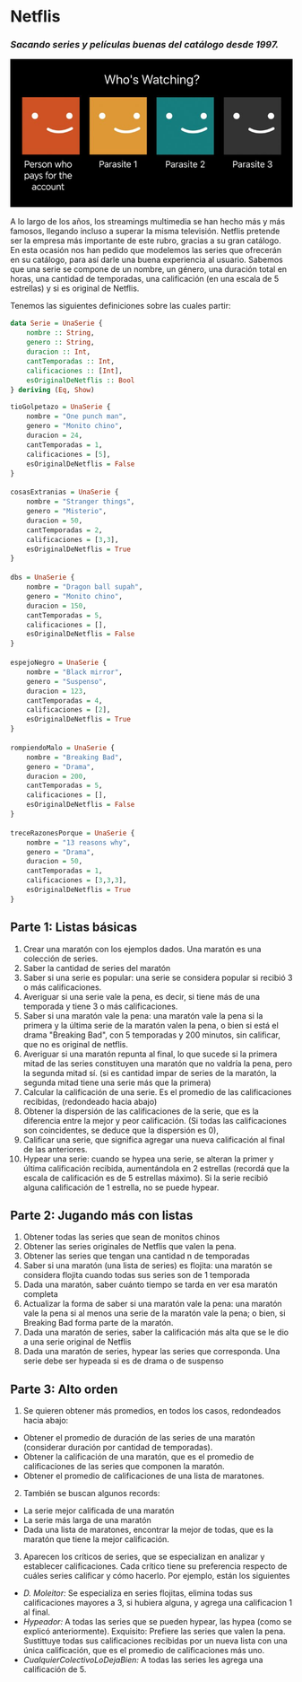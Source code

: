 # Netflis
 
### *Sacando series y películas buenas del catálogo desde 1997.*

![](netflix.jpg)

A lo largo de los años, los streamings multimedia se han hecho más y más famosos, llegando incluso a superar la misma televisión. Netflis pretende ser la empresa más importante de este rubro, gracias a su gran catálogo. En esta ocasión nos han pedido que modelemos las series que ofrecerán en su catálogo, para así darle una buena experiencia al usuario. Sabemos que una serie se compone de un nombre, un género, una duración total en horas, una cantidad de temporadas, una calificación (en una escala de 5 estrellas) y si es original de Netflis.

Tenemos las siguientes definiciones sobre las cuales partir:

```haskell
data Serie = UnaSerie {
    nombre :: String,
    genero :: String,
    duracion :: Int,
    cantTemporadas :: Int,
    calificaciones :: [Int],
    esOriginalDeNetflis :: Bool
} deriving (Eq, Show)
```


```haskell
tioGolpetazo = UnaSerie {
    nombre = "One punch man",
    genero = "Monito chino",
    duracion = 24,
    cantTemporadas = 1,
    calificaciones = [5],
    esOriginalDeNetflis = False
}
 
cosasExtranias = UnaSerie {
    nombre = "Stranger things",
    genero = "Misterio",
    duracion = 50,
    cantTemporadas = 2,
    calificaciones = [3,3],
    esOriginalDeNetflis = True
}

dbs = UnaSerie {
    nombre = "Dragon ball supah",
    genero = "Monito chino",
    duracion = 150,
    cantTemporadas = 5,
    calificaciones = [],
    esOriginalDeNetflis = False
}

espejoNegro = UnaSerie {
    nombre = "Black mirror",
    genero = "Suspenso",
    duracion = 123,
    cantTemporadas = 4,
    calificaciones = [2],
    esOriginalDeNetflis = True
}

rompiendoMalo = UnaSerie {
    nombre = "Breaking Bad",
    genero = "Drama",
    duracion = 200,
    cantTemporadas = 5,
    calificaciones = [],
    esOriginalDeNetflis = False
}

treceRazonesPorque = UnaSerie {
    nombre = "13 reasons why",
    genero = "Drama",
    duracion = 50,
    cantTemporadas = 1,
    calificaciones = [3,3,3],
    esOriginalDeNetflis = True
}
```

## Parte 1: Listas básicas
     
1. Crear una maratón con los ejemplos dados. Una maratón es una colección de series.
2. Saber la cantidad de series del maratón
3. Saber si una serie es popular: una serie se considera popular si recibió 3 o más calificaciones.
4. Averiguar si una serie vale la pena, es decir, si tiene más de una temporada y tiene 3 o más calificaciones.
5. Saber si una maratón vale la pena: una maratón vale la pena si la primera y la última serie de la maratón valen la pena, o bien si está el drama "Breaking Bad", con 5 temporadas y 200 minutos, sin calificar, que no es original de netflis.
6. Averiguar si una maratón repunta al final, lo que sucede si la primera mitad de las series constituyen una maratón que no valdría la pena, pero la segunda mitad sí. (si es cantidad impar de series de la maratón, la segunda mitad tiene una serie más que la primera)
7. Calcular la calificación de una serie. Es el promedio de las calificaciones recibidas, (redondeado hacia abajo) 
8. Obtener la dispersión de las calificaciones de la serie, que es la diferencia entre la mejor y peor calificación. (Si todas las calificaciones son coincidentes, se deduce que la dispersión es 0), 
9. Calificar una serie, que significa agregar una nueva calificación al final de las anteriores.
10. Hypear una serie: cuando se hypea una serie, se alteran la primer y última calificación recibida, aumentándola en 2 estrellas (recordá que la escala de calificación es de 5 estrellas máximo). Si la serie recibió alguna calificación de 1 estrella, no se puede hypear.

## Parte 2: Jugando más con listas
1. Obtener todas las series que sean de monitos chinos
2. Obtener las series  originales de Netflis que valen la pena.
3. Obtener las series que tengan una cantidad n de temporadas
4. Saber si una maratón (una lista de series) es flojita: una maratón se considera flojita cuando todas sus series son de 1 temporada
5. Dada una maratón, saber cuánto tiempo se tarda en ver esa maratón completa
6. Actualizar la forma de saber si una maratón vale la pena: una maratón vale la pena si al menos una serie de la maratón vale la pena; o bien, si Breaking Bad forma parte de la maratón. 
7. Dada una maratón de series, saber la calificación más alta que se le dio a una serie original de Netflis
8. Dada una maratón de series, hypear las series que corresponda. Una serie debe ser hypeada si es de drama o de suspenso 

## Parte 3: Alto orden
1. Se quieren obtener más promedios, en todos los casos, redondeados hacia abajo:
* Obtener el promedio de duración de las series de una maratón (considerar duración por cantidad de temporadas).
* Obtener la calificación de una maratón, que es el promedio de calificaciones de las series que componen la maratón. 
* Obtener el promedio de calificaciones de una lista de maratones.
2. También se buscan algunos records:
* La serie mejor calificada de una maratón
* La serie más larga de una maratón
* Dada una lista de maratones, encontrar la mejor de todas, que es la maratón que tiene la mejor calificación.
3. Aparecen los críticos de series, que se especializan en analizar y establecer calificaciones. Cada crítico tiene su preferencia respecto de cuáles series calificar y cómo hacerlo. 
Por ejemplo, están los siguientes
* *D. Moleitor:* Se especializa en series flojitas, elimina todas sus calificaciones mayores a 3, si hubiera alguna, y agrega una calificacion 1 al final. 
* *Hypeador:* A todas las series que se pueden hypear, las hypea (como se explicó anteriormente).
Exquisito: Prefiere las series que valen la pena. Sustittuye todas sus calificaciones recibidas por un nueva lista con una única calificación, que es el promedio de calificaciones más uno. 
* *CualquierColectivoLoDejaBien:* A todas las series les agrega una calificación de 5. 


